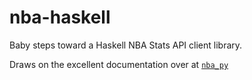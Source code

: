 # nba-haskell

Baby steps toward a Haskell NBA Stats API client library.

Draws on the excellent documentation over at
[`nba_py`](https://github.com/seemethere/nba_py/wiki/stats.nba.com-Endpoint-Documentation)

